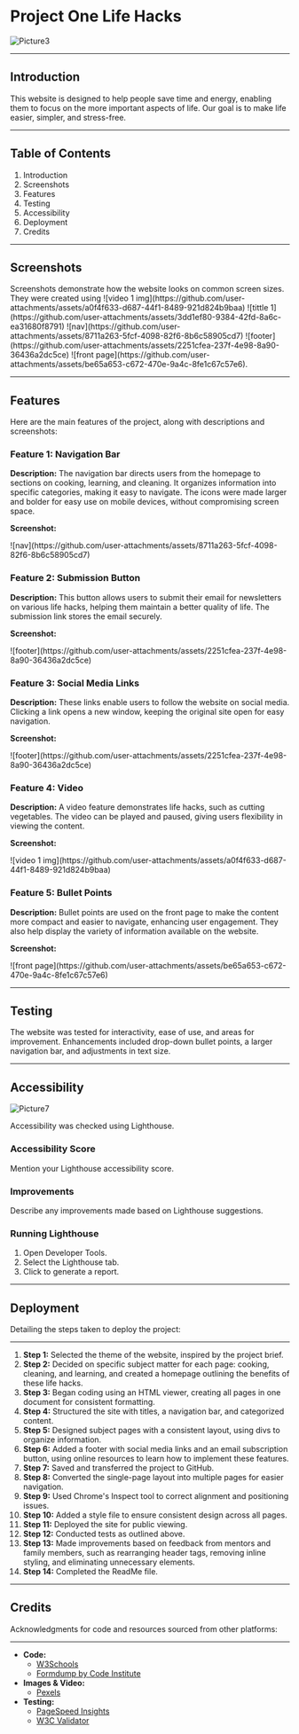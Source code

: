 <h1>Project One Life Hacks</h1>

![Picture3](https://github.com/user-attachments/assets/db3f6cbc-dbd3-4865-bd1a-f34e29c0c600)


<hr>

<h2>Introduction</h2>
<p>This website is designed to help people save time and energy, enabling them to focus on the more important aspects of life. Our goal is to make life easier, simpler, and stress-free.</p>

<hr>

<h2>Table of Contents</h2>
<ol>
  <li>Introduction</li>
  <li>Screenshots</li>
  <li>Features</li>
  <li>Testing</li>
  <li>Accessibility</li>
  <li>Deployment</li>
  <li>Credits</li>
</ol>

<hr>

<h2>Screenshots</h2>
<p>Screenshots demonstrate how the website looks on common screen sizes. They were created using 
![video 1 img](https://github.com/user-attachments/assets/a0f4f633-d687-44f1-8489-921d824b9baa)
![tittle 1](https://github.com/user-attachments/assets/3dd1ef80-9384-42fd-8a6c-ea31680f8791)
![nav](https://github.com/user-attachments/assets/8711a263-5fcf-4098-82f6-8b6c58905cd7)
![footer](https://github.com/user-attachments/assets/2251cfea-237f-4e98-8a90-36436a2dc5ce)
![front page](https://github.com/user-attachments/assets/be65a653-c672-470e-9a4c-8fe1c67c57e6).
</p>

<hr>

<h2>Features</h2>
<p>Here are the main features of the project, along with descriptions and screenshots:</p>

<h3>Feature 1: Navigation Bar</h3>
<p><strong>Description:</strong> The navigation bar directs users from the homepage to sections on cooking, learning, and cleaning. It organizes information into specific categories, making it easy to navigate. The icons were made larger and bolder for easy use on mobile devices, without compromising screen space.</p>
<p><strong>Screenshot:</strong></p>
![nav](https://github.com/user-attachments/assets/8711a263-5fcf-4098-82f6-8b6c58905cd7)

<h3>Feature 2: Submission Button</h3>
<p><strong>Description:</strong> This button allows users to submit their email for newsletters on various life hacks, helping them maintain a better quality of life. The submission link stores the email securely.</p>
<p><strong>Screenshot:</strong></p>
![footer](https://github.com/user-attachments/assets/2251cfea-237f-4e98-8a90-36436a2dc5ce)
<h3>Feature 3: Social Media Links</h3>
<p><strong>Description:</strong> These links enable users to follow the website on social media. Clicking a link opens a new window, keeping the original site open for easy navigation.</p>
<p><strong>Screenshot:</strong></p>
![footer](https://github.com/user-attachments/assets/2251cfea-237f-4e98-8a90-36436a2dc5ce)

<h3>Feature 4: Video</h3>
<p><strong>Description:</strong> A video feature demonstrates life hacks, such as cutting vegetables. The video can be played and paused, giving users flexibility in viewing the content.</p>
<p><strong>Screenshot:</strong></p>
![video 1 img](https://github.com/user-attachments/assets/a0f4f633-d687-44f1-8489-921d824b9baa)

<h3>Feature 5: Bullet Points</h3>
<p><strong>Description:</strong> Bullet points are used on the front page to make the content more compact and easier to navigate, enhancing user engagement. They also help display the variety of information available on the website.</p>
<p><strong>Screenshot:</strong></p>
![front page](https://github.com/user-attachments/assets/be65a653-c672-470e-9a4c-8fe1c67c57e6)
<hr>

<h2>Testing</h2>
<p>The website was tested for interactivity, ease of use, and areas for improvement. Enhancements included drop-down bullet points, a larger navigation bar, and adjustments in text size.</p>

<hr>

<h2>Accessibility</h2>

![Picture7](https://github.com/user-attachments/assets/87572cce-f69f-4a0d-a4a9-e43ffb6ff204)
<p>Accessibility was checked using Lighthouse.</p>

<h3>Accessibility Score</h3>
<p>Mention your Lighthouse accessibility score.</p>

<h3>Improvements</h3>
<p>Describe any improvements made based on Lighthouse suggestions.</p>

<h3>Running Lighthouse</h3>
<ol>
  <li>Open Developer Tools.</li>
  <li>Select the Lighthouse tab.</li>
  <li>Click to generate a report.</li>
</ol>

<hr>

<h2>Deployment</h2>
<p>Detailing the steps taken to deploy the project:</p>

<hr>

<ol>
  <li><strong>Step 1:</strong> Selected the theme of the website, inspired by the project brief.</li>
  <li><strong>Step 2:</strong> Decided on specific subject matter for each page: cooking, cleaning, and learning, and created a homepage outlining the benefits of these life hacks.</li>
  <li><strong>Step 3:</strong> Began coding using an HTML viewer, creating all pages in one document for consistent formatting.</li>
  <li><strong>Step 4:</strong> Structured the site with titles, a navigation bar, and categorized content.</li>
  <li><strong>Step 5:</strong> Designed subject pages with a consistent layout, using divs to organize information.</li>
  <li><strong>Step 6:</strong> Added a footer with social media links and an email subscription button, using online resources to learn how to implement these features.</li>
  <li><strong>Step 7:</strong> Saved and transferred the project to GitHub.</li>
  <li><strong>Step 8:</strong> Converted the single-page layout into multiple pages for easier navigation.</li>
  <li><strong>Step 9:</strong> Used Chrome's Inspect tool to correct alignment and positioning issues.</li>
  <li><strong>Step 10:</strong> Added a style file to ensure consistent design across all pages.</li>
  <li><strong>Step 11:</strong> Deployed the site for public viewing.</li>
  <li><strong>Step 12:</strong> Conducted tests as outlined above.</li>
  <li><strong>Step 13:</strong> Made improvements based on feedback from mentors and family members, such as rearranging header tags, removing inline styling, and eliminating unnecessary elements.</li>
  <li><strong>Step 14:</strong> Completed the ReadMe file.</li>
</ol>

<hr>

<h2>Credits</h2>
<p>Acknowledgments for code and resources sourced from other platforms:</p>

<hr>

<ul>
  <li><strong>Code:</strong> 
    <ul>
      <li><a href="https://www.w3schools.com/">W3Schools</a></li>
      <li><a href="https://formdump.codeinstitute.net/">Formdump by Code Institute</a></li>
    </ul>
  </li>
  <li><strong>Images & Video:</strong> 
    <ul>
      <li><a href="https://www.pexels.com/">Pexels</a></li>
    </ul>
  </li>
  <li><strong>Testing:</strong>
    <ul>
      <li><a href="https://pagespeed.web.dev/">PageSpeed Insights</a></li>
      <li><a href="https://validator.w3.org/#validate_by_input">W3C Validator</a></li>
    </ul>
  </li>
</ul>
